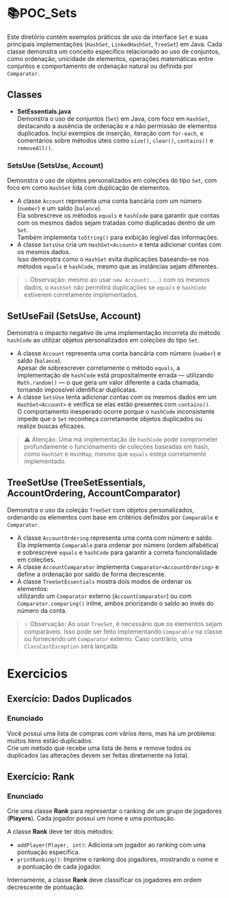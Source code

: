 # 📚POC_Sets

Este diretório contém exemplos práticos de uso da interface `Set` e suas principais implementações (`HashSet`, `LinkedHashSet`, `TreeSet`) em Java. Cada classe demonstra um conceito específico relacionado ao uso de conjuntos, como ordenação, unicidade de elementos, operações matemáticas entre conjuntos e comportamento de ordenação natural ou definida por `Comparator`.


## Classes

- **SetEssentials.java**  
  Demonstra o uso de conjuntos (`Set`) em Java, com foco em `HashSet`, destacando a ausência de ordenação e a não permissão de elementos duplicados. Inclui exemplos de inserção, iteração com `for-each`, e comentários sobre métodos úteis como `size()`, `clear()`, `contains()` e `removeAll()`.

### SetsUse (SetsUse, Account)
Demonstra o uso de objetos personalizados em coleções do tipo `Set`, com foco em como `HashSet` lida com duplicação de elementos.
- A classe `Account` representa uma conta bancária com um número (`number`) e um saldo (`balance`).  
  Ela sobrescreve os métodos `equals` e `hashCode` para garantir que contas com os mesmos dados sejam tratadas como duplicadas dentro de um `Set`.  
  Também implementa `toString()` para exibição legível das informações.
- A classe `SetsUse` cria um `HashSet<Account>` e tenta adicionar contas com os mesmos dados.  
  Isso demonstra como o `HashSet` evita duplicações baseando-se nos métodos `equals` e `hashCode`, mesmo que as instâncias sejam diferentes.
> 💡 Observação: mesmo ao usar `new Account(...)` com os mesmos dados, o `HashSet` não permitirá duplicações se `equals` e `hashCode` estiverem corretamente implementados.

## SetUseFail (SetsUse, Account)
Demonstra o impacto negativo de uma implementação incorreta do método `hashCode` ao utilizar objetos personalizados em coleções do tipo `Set`.
- A classe `Account` representa uma conta bancária com número (`number`) e saldo (`balance`).  
  Apesar de sobrescrever corretamente o método `equals`, a implementação de `hashCode` está propositalmente errada — utilizando `Math.random()` — o que gera um valor diferente a cada chamada, tornando impossível identificar duplicatas.
- A classe `SetsUse` tenta adicionar contas com os mesmos dados em um `HashSet<Account>` e verifica se elas estão presentes com `contains()`.  
  O comportamento inesperado ocorre porque o `hashCode` inconsistente impede que o `Set` reconheça corretamente objetos duplicados ou realize buscas eficazes.
> ⚠️ Atenção: Uma má implementação de `hashCode` pode comprometer profundamente o funcionamento de coleções baseadas em hash, como `HashSet` e `HashMap`, mesmo que `equals` esteja corretamente implementado.

## TreeSetUse (TreeSetEssentials, AccountOrdering, AccountComparator)
Demonstra o uso da coleção `TreeSet` com objetos personalizados, ordenando os elementos com base em critérios definidos por `Comparable` e `Comparator`.
- A classe `AccountOrdering` representa uma conta com número e saldo.  
  Ela implementa `Comparable` para ordenar por número (ordem alfabética) e sobrescreve `equals` e `hashCode` para garantir a correta funcionalidade em coleções.
- A classe `AccountComparator` implementa `Comparator<AccountOrdering>` e define a ordenação por saldo de forma decrescente.
- A classe `TreeSetEssentials` mostra dois modos de ordenar os elementos:  
  utilizando um `Comparator` externo (`AccountComparator`) ou com `Comparator.comparing()` inline, ambos priorizando o saldo ao invés do número da conta.
> 💡 Observação: Ao usar `TreeSet`, é necessário que os elementos sejam comparáveis. Isso pode ser feito implementando `Comparable` na classe ou fornecendo um `Comparator` externo. Caso contrário, uma `ClassCastException` será lançada.

# Exercicios
## Exercício: Dados Duplicados

### Enunciado 
Você possui uma lista de compras com vários itens, mas há um problema: muitos itens estão duplicados.  
Crie um método que recebe uma lista de itens e remove todos os duplicados (as alterações devem ser feitas diretamente na lista).

## Exercício: Rank

### Enunciado 
Crie uma classe **Rank** para representar o ranking de um grupo de jogadores (**Players**).
Cada jogador possui um nome e uma pontuação.

A classe **Rank** deve ter dois métodos:
- `addPlayer(Player, int)`: Adiciona um jogador ao ranking com uma pontuação específica.
- `printRanking()`: Imprime o ranking dos jogadores, mostrando o nome e a pontuação de cada jogador.

Internamente, a classe **Rank** deve classificar os jogadores em ordem decrescente de pontuação.
